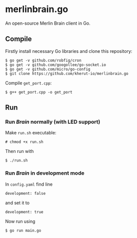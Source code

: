# merlinbrain.go
An open-source Merlin Brain client in Go.

## Compile
Firstly install necessary Go libraries and clone this repository:
```
$ go get -v github.com/robfig/cron
$ go get -v github.com/googollee/go-socket.io
$ go get -v github.com/micro/go-config
$ git clone https://github.com/kherut-io/merlinbrain.go
```

Compile `get_port.cpp`:
```
$ g++ get_port.cpp -o get_port
```

## Run
### Run *Brain* normally (with LED support)
Make `run.sh` executable:
```
# chmod +x run.sh
```

Then run with
```
$ ./run.sh
```

### Run *Brain* in development mode
In `config.yaml` find line
```
development: false
```
and set it to
```
development: true
```

Now run using
```
$ go run main.go
```